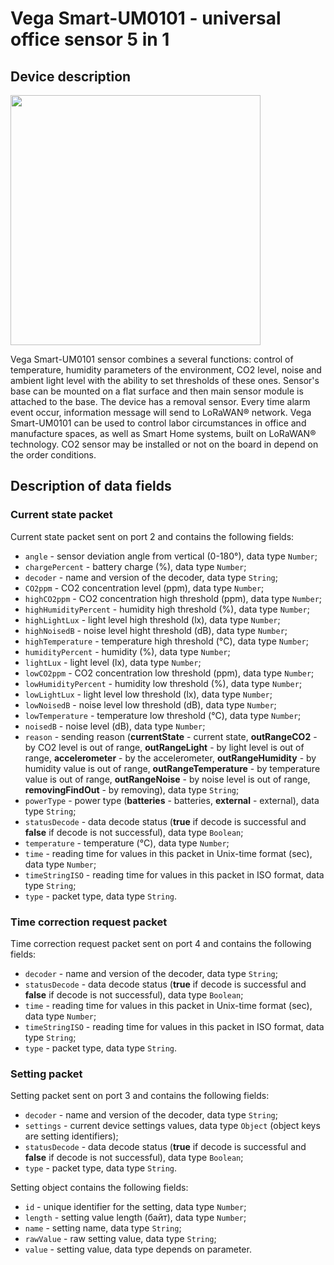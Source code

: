 # Vega Smart-UM0101 - universal office sensor 5 in 1


## Device description
<img src="https://iotvega.com/content/ru/smart/um0101/ava.jpg" width="400" />

Vega Smart-UM0101 sensor combines a several functions: control of temperature, humidity parameters of the environment, CO2 level, noise and ambient light level with the ability to set thresholds of these ones. Sensor's base can be mounted on a flat surface and then main sensor module is attached to the base. The device has a removal sensor. Every time alarm event occur, information message will send to LoRaWAN® network.
Vega Smart-UM0101 can be used to control labor circumstances in office and manufacture spaces, as well as Smart Home systems, built on LoRaWAN® technology. CO2 sensor may be installed or not on the board in depend on the order conditions.


## Description of data fields

### Current state packet

Current state packet sent on port 2 and contains the following fields:
- `angle` - sensor deviation angle from vertical (0-180°), data type `Number`;
- `chargePercent` - battery charge (%), data type `Number`;
- `decoder` - name and version of the decoder, data type `String`;
- `CO2ppm` - CO2 concentration level (ppm), data type `Number`;
- `highCO2ppm` - СО2 concentration high threshold (ppm), data type `Number`;
- `highHumidityPercent` - humidity high threshold (%), data type `Number`;
- `highLightLux` - light level high threshold (lx), data type `Number`;
- `highNoisedB` - noise level hight threshold (dB), data type `Number`;
- `highTemperature` - temperature high threshold (°С), data type `Number`;
- `humidityPercent` - humidity (%), data type `Number`;
- `lightLux` - light level (lx), data type `Number`;
- `lowCO2ppm` - СО2 concentration low threshold (ppm), data type `Number`;
- `lowHumidityPercent` - humidity low threshold (%), data type `Number`;
- `lowLightLux` - light level low threshold (lx), data type `Number`;
- `lowNoisedB` - noise level low threshold (dB), data type `Number`;
- `lowTemperature` - temperature low threshold (°С), data type `Number`;
- `noisedB` - noise level (dB), data type `Number`;
- `reason` - sending reason (**currentState** - current state, **outRangeCO2** - by СО2 level is out of range, **outRangeLight** - by light level is out of range, **accelerometer** - by the accelerometer, **outRangeHumidity** - by humidity value is out of range, **outRangeTemperature** - by temperature value is out of range, **outRangeNoise** - by noise level is out of range, **removingFindOut** - by removing), data type `String`;
- `powerType` - power type (**batteries** - batteries, **external** - external), data type `String`;
- `statusDecode` - data decode status (**true** if decode is successful and **false** if decode is not successful), data type `Boolean`;
- `temperature` - temperature (°С), data type `Number`;
- `time` - reading time for values in this packet in Unix-time format (sec), data type `Number`;
- `timeStringISO` - reading time for values in this packet in ISO format, data type `String`;
- `type` - packet type, data type `String`.


### Time correction request packet

Time correction request packet sent on port 4 and contains the following fields:
- `decoder` - name and version of the decoder, data type `String`;
- `statusDecode` - data decode status (**true** if decode is successful and **false** if decode is not successful), data type `Boolean`;
- `time` - reading time for values in this packet in Unix-time format (sec), data type `Number`;
- `timeStringISO` - reading time for values in this packet in ISO format, data type `String`;
- `type` - packet type, data type `String`.


### Setting packet

Setting packet sent on port 3 and contains the following fields:
- `decoder` - name and version of the decoder, data type `String`;
- `settings` - current device settings values, data type `Object` (object keys are setting identifiers);
- `statusDecode` - data decode status (**true** if decode is successful and **false** if decode is not successful), data type `Boolean`;
- `type` - packet type, data type `String`.

Setting object contains the following fields:
- `id` - unique identifier for the setting, data type `Number`;
- `length` - setting value length (байт), data type `Number`;
- `name` - setting name, data type `String`;
- `rawValue` - raw setting value, data type `String`;
- `value` - setting value, data type depends on parameter.